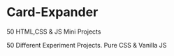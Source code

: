 # Card-Expander
50 HTML,CSS & JS Mini Projects

50 Different Experiment Projects. Pure CSS & Vanilla JS
